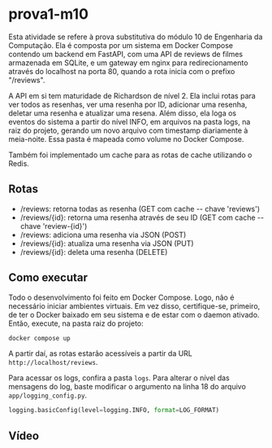 # prova1-m10

Esta atividade se refere à prova substitutiva do módulo 10 de Engenharia da Computação. Ela é composta por um sistema em Docker Compose contendo um backend em FastAPI, com uma API de reviews de filmes armazenada em SQLite, e um gateway em nginx para redirecionamento através do localhost na porta 80, quando a rota inicia com o prefixo "/reviews".

A API em si tem maturidade de Richardson de nível 2. Ela inclui rotas para ver todos as resenhas, ver uma resenha por ID, adicionar uma resenha, deletar uma resenha e atualizar uma resena. Além disso, ela loga os eventos do sistema a partir do nível INFO, em arquivos na pasta logs, na raiz do projeto, gerando um novo arquivo com timestamp diariamente à meia-noite. Essa pasta é mapeada como volume no Docker Compose.

Também foi implementado um cache para as rotas de cache utilizando o Redis.

## Rotas

- /reviews: retorna todas as resenha (GET com cache -- chave 'reviews')
- /reviews/{id}: retorna uma resenha através de seu ID (GET com cache -- chave 'review-{id}')
- /reviews: adiciona uma resenha via JSON (POST)
- /reviews/{id}: atualiza uma resenha via JSON (PUT)
- /reviews/{id}: deleta uma resenha (DELETE)

## Como executar

Todo o desenvolvimento foi feito em Docker Compose. Logo, não é necessário iniciar ambientes virtuais. Em vez disso, certifique-se, primeiro, de ter o Docker baixado em seu sistema e de estar com o daemon ativado. Então, execute, na pasta raiz do projeto:

```bash
docker compose up
```

A partir daí, as rotas estarão acessíveis a partir da URL `http://localhost/reviews`.

Para acessar os logs, confira a pasta `logs`. Para alterar o nível das mensagens do log, baste modificar o argumento na linha 18 do arquivo `app/logging_config.py`.

```python
logging.basicConfig(level=logging.INFO, format=LOG_FORMAT)
```

## Vídeo

